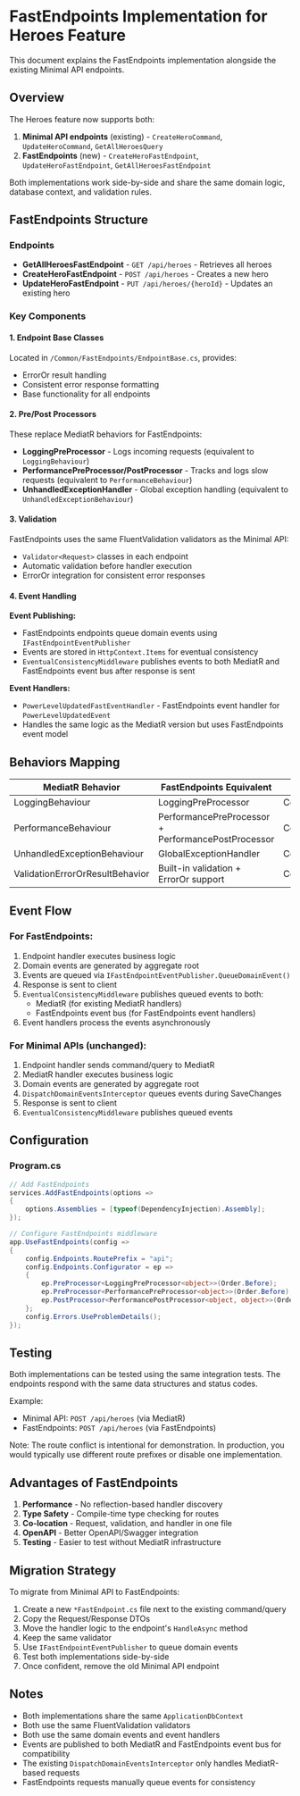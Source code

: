 # FastEndpoints Implementation for Heroes Feature

This document explains the FastEndpoints implementation alongside the existing Minimal API endpoints.

## Overview

The Heroes feature now supports both:
1. **Minimal API endpoints** (existing) - `CreateHeroCommand`, `UpdateHeroCommand`, `GetAllHeroesQuery`
2. **FastEndpoints** (new) - `CreateHeroFastEndpoint`, `UpdateHeroFastEndpoint`, `GetAllHeroesFastEndpoint`

Both implementations work side-by-side and share the same domain logic, database context, and validation rules.

## FastEndpoints Structure

### Endpoints

- **GetAllHeroesFastEndpoint** - `GET /api/heroes` - Retrieves all heroes
- **CreateHeroFastEndpoint** - `POST /api/heroes` - Creates a new hero
- **UpdateHeroFastEndpoint** - `PUT /api/heroes/{heroId}` - Updates an existing hero

### Key Components

#### 1. Endpoint Base Classes
Located in `/Common/FastEndpoints/EndpointBase.cs`, provides:
- ErrorOr result handling
- Consistent error response formatting
- Base functionality for all endpoints

#### 2. Pre/Post Processors
These replace MediatR behaviors for FastEndpoints:

- **LoggingPreProcessor** - Logs incoming requests (equivalent to `LoggingBehaviour`)
- **PerformancePreProcessor/PostProcessor** - Tracks and logs slow requests (equivalent to `PerformanceBehaviour`)
- **UnhandledExceptionHandler** - Global exception handling (equivalent to `UnhandledExceptionBehaviour`)

#### 3. Validation
FastEndpoints uses the same FluentValidation validators as the Minimal API:
- `Validator<Request>` classes in each endpoint
- Automatic validation before handler execution
- ErrorOr integration for consistent error responses

#### 4. Event Handling

**Event Publishing:**
- FastEndpoints endpoints queue domain events using `IFastEndpointEventPublisher`
- Events are stored in `HttpContext.Items` for eventual consistency
- `EventualConsistencyMiddleware` publishes events to both MediatR and FastEndpoints event bus after response is sent

**Event Handlers:**
- `PowerLevelUpdatedFastEventHandler` - FastEndpoints event handler for `PowerLevelUpdatedEvent`
- Handles the same logic as the MediatR version but uses FastEndpoints event model

## Behaviors Mapping

| MediatR Behavior | FastEndpoints Equivalent | Location |
|-----------------|-------------------------|----------|
| LoggingBehaviour | LoggingPreProcessor | Common/FastEndpoints/LoggingPreProcessor.cs |
| PerformanceBehaviour | PerformancePreProcessor + PerformancePostProcessor | Common/FastEndpoints/Performance*.cs |
| UnhandledExceptionBehaviour | GlobalExceptionHandler | Common/FastEndpoints/UnhandledExceptionHandler.cs |
| ValidationErrorOrResultBehavior | Built-in validation + ErrorOr support | Common/FastEndpoints/EndpointBase.cs |

## Event Flow

### For FastEndpoints:
1. Endpoint handler executes business logic
2. Domain events are generated by aggregate root
3. Events are queued via `IFastEndpointEventPublisher.QueueDomainEvent()`
4. Response is sent to client
5. `EventualConsistencyMiddleware` publishes queued events to both:
   - MediatR (for existing MediatR handlers)
   - FastEndpoints event bus (for FastEndpoints event handlers)
6. Event handlers process the events asynchronously

### For Minimal APIs (unchanged):
1. Endpoint handler sends command/query to MediatR
2. MediatR handler executes business logic
3. Domain events are generated by aggregate root
4. `DispatchDomainEventsInterceptor` queues events during SaveChanges
5. Response is sent to client
6. `EventualConsistencyMiddleware` publishes queued events

## Configuration

### Program.cs
```csharp
// Add FastEndpoints
services.AddFastEndpoints(options =>
{
    options.Assemblies = [typeof(DependencyInjection).Assembly];
});

// Configure FastEndpoints middleware
app.UseFastEndpoints(config =>
{
    config.Endpoints.RoutePrefix = "api";
    config.Endpoints.Configurator = ep =>
    {
        ep.PreProcessor<LoggingPreProcessor<object>>(Order.Before);
        ep.PreProcessor<PerformancePreProcessor<object>>(Order.Before);
        ep.PostProcessor<PerformancePostProcessor<object, object>>(Order.After);
    };
    config.Errors.UseProblemDetails();
});
```

## Testing

Both implementations can be tested using the same integration tests. The endpoints respond with the same data structures and status codes.

Example:
- Minimal API: `POST /api/heroes` (via MediatR)
- FastEndpoints: `POST /api/heroes` (via FastEndpoints)

Note: The route conflict is intentional for demonstration. In production, you would typically use different route prefixes or disable one implementation.

## Advantages of FastEndpoints

1. **Performance** - No reflection-based handler discovery
2. **Type Safety** - Compile-time type checking for routes
3. **Co-location** - Request, validation, and handler in one file
4. **OpenAPI** - Better OpenAPI/Swagger integration
5. **Testing** - Easier to test without MediatR infrastructure

## Migration Strategy

To migrate from Minimal API to FastEndpoints:

1. Create a new `*FastEndpoint.cs` file next to the existing command/query
2. Copy the Request/Response DTOs
3. Move the handler logic to the endpoint's `HandleAsync` method
4. Keep the same validator
5. Use `IFastEndpointEventPublisher` to queue domain events
6. Test both implementations side-by-side
7. Once confident, remove the old Minimal API endpoint

## Notes

- Both implementations share the same `ApplicationDbContext`
- Both use the same FluentValidation validators
- Both use the same domain events and event handlers
- Events are published to both MediatR and FastEndpoints event bus for compatibility
- The existing `DispatchDomainEventsInterceptor` only handles MediatR-based requests
- FastEndpoints requests manually queue events for consistency
